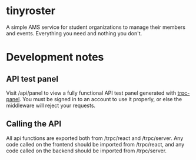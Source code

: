 # tinyroster

A simple AMS service for student organizations to manage their members and events. Everything you need and nothing you don't.

# Development notes

## API test panel

Visit /api/panel to view a fully functional API test panel generated with [trpc-panel](https://github.com/iway1/trpc-panel). You must be signed in to an account to use it properly, or else the middleware will reject your requests.

## Calling the API

All api functions are exported both from /trpc/react and /trpc/server. Any code called on the frontend should be imported from /trpc/react, and any code called on the backend should be imported from /trpc/server.
